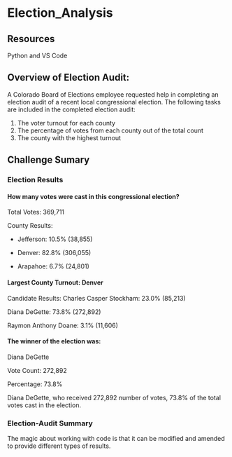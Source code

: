# Election_Analysis

## Resources
  Python and VS Code

## Overview of Election Audit:
A Colorado Board of Elections employee requested help in completing an election audit of a recent local congressional election. 
The following tasks are included in the completed election audit:
  1. The voter turnout for each county
  2. The percentage of votes from each county out of the total count
  3. The county with the highest turnout


## Challenge Sumary

### Election Results
#### How many votes were cast in this congressional election?
Total Votes: 369,711

County Results:

* Jefferson: 10.5% (38,855)

* Denver: 82.8% (306,055)

* Arapahoe: 6.7% (24,801)

#### Largest County Turnout: Denver

Candidate Results:
Charles Casper Stockham: 23.0% (85,213)

Diana DeGette: 73.8% (272,892)

Raymon Anthony Doane: 3.1% (11,606)

#### The winner of the election was:

Diana DeGette

Vote Count: 272,892

Percentage: 73.8%
 
Diana DeGette, who received 272,892 number of votes, 73.8% of the total votes cast in the election.
 
### Election-Audit Summary
The magic about working with code is that it can be modified and amended to provide different types of results. 
